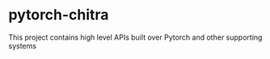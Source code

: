 # pytorch-chitra
This project contains high level APIs built over Pytorch and other supporting systems 
